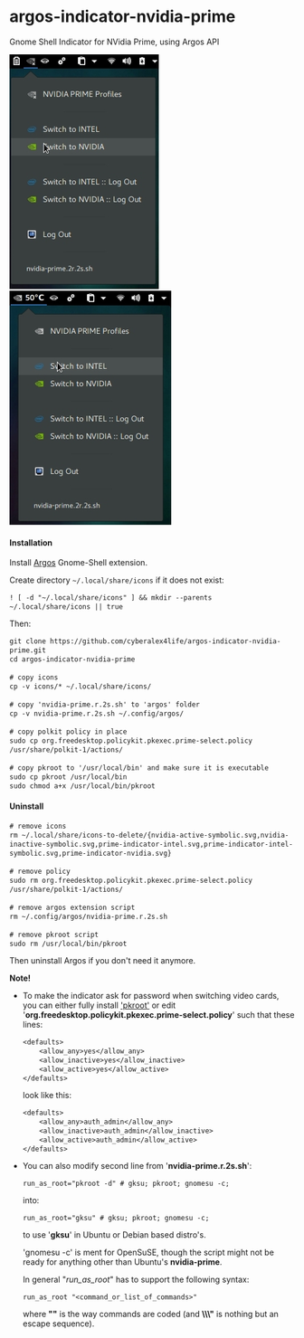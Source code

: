 # argos-indicator-nvidia-prime
Gnome Shell Indicator for NVidia Prime, using Argos API

![NVidia Prime Argos Indicator](https://github.com/cyberalex4life/argos-indicator-nvidia-prime/blob/master/screenshots/argos-nvidia-prime1.jpg)                                       ![NVidia Prime Argos Indicator](https://github.com/cyberalex4life/argos-indicator-nvidia-prime/blob/master/screenshots/argos-nvidia-prime2.jpg)

#### Installation
Install [Argos](https://extensions.gnome.org/extension/1176/argos/) Gnome-Shell extension.

Create directory `~/.local/share/icons` if it does not exist:
```
! [ -d "~/.local/share/icons" ] && mkdir --parents ~/.local/share/icons || true
```

Then:
```
git clone https://github.com/cyberalex4life/argos-indicator-nvidia-prime.git
cd argos-indicator-nvidia-prime

# copy icons
cp -v icons/* ~/.local/share/icons/

# copy 'nvidia-prime.r.2s.sh' to 'argos' folder
cp -v nvidia-prime.r.2s.sh ~/.config/argos/

# copy polkit policy in place
sudo cp org.freedesktop.policykit.pkexec.prime-select.policy /usr/share/polkit-1/actions/

# copy pkroot to '/usr/local/bin' and make sure it is executable
sudo cp pkroot /usr/local/bin
sudo chmod a+x /usr/local/bin/pkroot
```
#### Uninstall
```
# remove icons
rm ~/.local/share/icons-to-delete/{nvidia-active-symbolic.svg,nvidia-inactive-symbolic.svg,prime-indicator-intel.svg,prime-indicator-intel-symbolic.svg,prime-indicator-nvidia.svg}

# remove policy
sudo rm org.freedesktop.policykit.pkexec.prime-select.policy /usr/share/polkit-1/actions/

# remove argos extension script
rm ~/.config/argos/nvidia-prime.r.2s.sh

# remove pkroot script
sudo rm /usr/local/bin/pkroot
```
Then uninstall Argos if you don't need it anymore.

**Note!**
- To make the indicator ask for password when switching video cards, you can either fully install
['pkroot'](https://github.com/cyberalex4life/pkroot) or edit '**org.freedesktop.policykit.pkexec.prime-select.policy**' such that these lines:

    ```
    <defaults>
        <allow_any>yes</allow_any>
        <allow_inactive>yes</allow_inactive>
        <allow_active>yes</allow_active>
    </defaults>
    ```
    look like this:
    ```
    <defaults>
        <allow_any>auth_admin</allow_any>
        <allow_inactive>auth_admin</allow_inactive>
        <allow_active>auth_admin</allow_active>
    </defaults>
    ```

- You can also modify second line from '**nvidia-prime.r.2s.sh**':
    ```
    run_as_root="pkroot -d" # gksu; pkroot; gnomesu -c;
    ```
    into:
    ```
    run_as_root="gksu" # gksu; pkroot; gnomesu -c;
    ```
    to use '**gksu**' in Ubuntu or Debian based distro's.

    'gnomesu -c' is ment for OpenSuSE, though the script might not be ready for anything other than Ubuntu's **nvidia-prime**.

    In general "*run_as_root*" has to support the following syntax:
    ```
    run_as_root "<command_or_list_of_commands>"
    ```
    where **""** is the way commands are coded (and **\\\\\\"** is nothing but an escape sequence).
